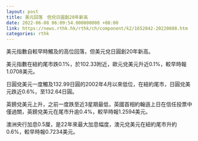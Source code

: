 ```yaml
---
layout: post
title: 美元回落　但兌日圓創20年新高
date: 2022-06-08 06:09:54.000000000 +08:00
link: https://news.rthk.hk/rthk/ch/component/k2/1652042-20220608.htm
categories: rthk
---
```


美元指數自較早時觸及的高位回落，但美元兌日圓創20年新高。

美元指數在紐約尾市跌0.1%，於102.33附近，歐元兌美元升近0.1%，較早時報1.0708美元。

日圓兌美元一度觸及132.99日圓的2002年4月以來低位，在紐約尾市，日圓兌美元跌近0.6%，至132.64日圓。

英鎊兌美元上升，之前一度跌至近3星期最低，英國首相約翰遜上日在信任投票中僅過關，英鎊兌美元在尾市升逾0.4%，較早時報1.2594美元。

澳洲央行加息0.5厘，是22年來最大加息幅度，澳元兌美元在紐約尾市升約0.6%，較早時報0.7234美元。
